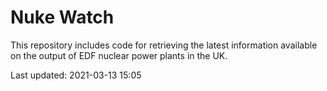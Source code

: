 # Nuke Watch

This repository includes code for retrieving the latest information available on the output of EDF nuclear power plants in the UK.

Last updated: 2021-03-13 15:05
